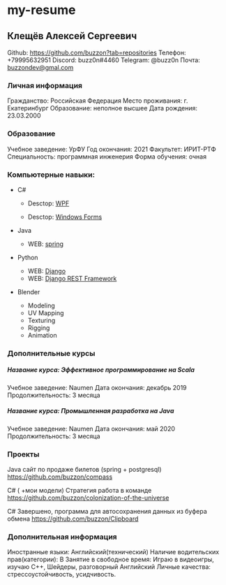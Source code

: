 # my-resume

## Клещёв Алексей Сергеевич

Github: https://github.com/buzzon?tab=repositories 
Телефон: +79995632951 
Discord: buzz0n#4460 
Telegram: @buzz0n
Почта: buzzondev@gmal.com

### Личная информация

Гражданство: Российская Федерация 
Место проживания: г. Екатеринбург 
Образование: неполное высшее 
Дата рождения: 23.03.2000

### Образование

Учебное заведение: УрФУ
Год окончания: 2021 
Факультет: ИРИТ-РТФ
Специальность: программная инженерия 
Форма обучения: очная

### Компьютерные навыки: 

- С#

  - Desctop: [WPF](https://docs.microsoft.com/en-us/dotnet/desktop/wpf/getting-started/walkthrough-my-first-wpf-desktop-application?view=netframeworkdesktop-4.8)

  - Desctop: [Windows Forms](https://docs.microsoft.com/en-us/visualstudio/ide/create-csharp-winform-visual-studio?view=vs-2019)
- Java
  - WEB: [spring](https://spring.io/)
- Python
  - WEB: [Django](https://www.djangoproject.com/)
  - WEB: [Django REST Framework](https://www.django-rest-framework.org/)
- Blender
  - Modeling
  - UV Mapping
  - Texturing 
  - Rigging
  - Animation 

### Дополнительные курсы

##### Название курса: Эффективное программирование на Scala 

Учебное заведение: Naumen 
Дата окончания: декабрь 2019 
Продолжительность: 3 месяца

##### Название курса: Промышленная разработка на Java 

Учебное заведение: Naumen 
Дата окончания: май 2020 
Продолжительность: 3 месяца

### Проекты

Java сайт по продаже билетов (spring + postgresql) https://github.com/buzzon/compass

C# ( +мои модели) Стратегия работа в команде https://github.com/buzzon/colonization-of-the-universe

C# Завершено, программа для автосохранения данных из буфера обмена https://github.com/buzzon/Clipboard

### Дополнительная информация

Иностранные языки: Английский(технический) 
Наличие водительских прав(категории): B 
Занятие в свободное время: Играю в видеоигры, изучаю C++, Шейдеры, разговорный Английский 
Личные качества: стрессоустойчивость, усидчивость.
